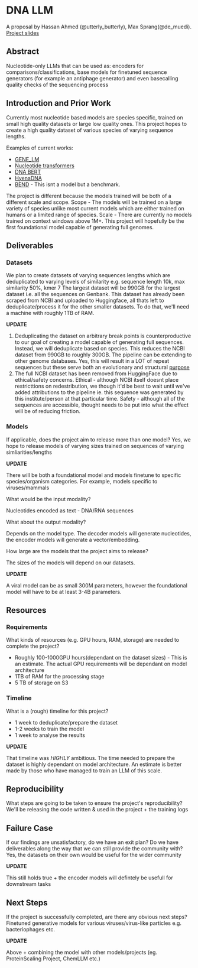# DNA LLM

A proposal by Hassan Ahmed (@utterly_butterly), Max Sprang(@de_muedi). [Project slides](https://docs.google.com/presentation/d/1VxHHlj-oJJP8QqPrabcQv0-YYwXhQwiZx7HRmBJ3lb4/edit?usp=sharing)

## Abstract

Nucleotide-only LLMs that can be used as: encoders for comparisons/classifications, base models for finetuned sequence generators (for example an antiphage generator) and even basecalling quality checks of the sequencing process

## Introduction and Prior Work

Currently most nucleotide based models are species specific, trained on small high quality datasets or large low quality ones. This project hopes to create a high quality dataset of various species of varying sequence lengths. 

Examples of current works: 
- [GENE_LM](https://github.com/AIRI-Institute/GENA_LM)
- [Nucleotide transformers](https://github.com/instadeepai/nucleotide-transformer)
- [DNA BERT](https://github.com/Zhihan1996/DNABERT_2)
- [HyenaDNA](https://github.com/HazyResearch/hyena-dna)
- [BEND](https://github.com/frederikkemarin/BEND) - This isnt a model but a benchmark. 

The project is different because the models trained will be both of a different scale and scope. Scope - The models will be trained on a large variety of species unlike most current models which are either trained on humans or a limited range of species. Scale - There are currently no models trained on context windows above 1M+. This project will hopefully be the first foundational model capable of generating full genomes. 


## Deliverables

### Datasets
We plan to create datasets of varying sequences lengths which are deduplicated to varying levels of similarity e.g. sequence length 10k, max similarity 50%, kmer 7
The largest dataset will be 990GB for the largest dataset i.e. all the sequences on Genbank. This dataset has already been scraped from NCBI and uploaded to Huggingface, all thats left to deduplicate/process it for the other smaller datasets. To do that, we'll need a machine with roughly 1TB of RAM.

**UPDATE**

1. Deduplicating the dataset on arbitrary break points is counterproductive to our goal of creating a model capable of generating full sequences. Instead, we will deduplicate based on species. This reduces the NCBI dataset from 990GB to roughly 300GB. The pipeline can be extending to other genome databases. Yes, this will result in a LOT of repeat sequences but these serve both an evolutionary and structural [purpose](https://pubmed.ncbi.nlm.nih.gov/15921050/)
2. The full NCBI dataset has been removed from HuggingFace due to ethical/safety concerns. Ethical - although NCBI itself doesnt place restricttions on redestribution, we though it'd be best to wait until we've added attributions to the pipeline ie. this sequence was generated by this institute/person at that particular time. Safety - although all of the sequences are accessible, thought needs to be put into what the effect will be of reducing friction.  

### Models

If applicable, does the project aim to release more than one model? 
Yes, we hope to release models of varying sizes trained on sequences of varying simliarities/lengths

**UPDATE**

There will be both a foundational model and models finetune to specific species/organism categories. For example, models specific to viruses/mammals

What would be the input modality?

Nucleotides encoded as text - DNA/RNA sequences

What about the output modality? 

Depends on the model type. The decoder models will generate nucleotides, the encoder models will generate a vector/embedding. 

How large are the models that the project aims to release?

The sizes of the models will depend on our datasets.

**UPDATE**

A viral model can be as small 300M parameters, however the foundational model will have to be at least 3-4B parameters. 

## Resources

### Requirements

What kinds of resources (e.g. GPU hours, RAM, storage) are needed to complete the project?
- Roughly 100-1000GPU hours(dependant on the dataset sizes) - This is an estimate. The actual GPU requirements will be dependant on model architecture
- 1TB of RAM for the processing stage
- 5 TB of storage on S3

### Timeline

What is a (rough) timeline for this project?
- 1 week to deduplicate/prepare the dataset
- 1-2 weeks to train the model
- 1 week to analyse the results

**UPDATE**

That timeline was *HIGHLY* ambitious. The time needed to prepare the dataset is highly dependant on model architecture. An estimate is better made by those who have managed to train an LLM of this scale. 

## Reproducibility

What steps are going to be taken to ensure the project's reproducibility?
We'll be releasing the code written & used in the project + the training logs

## Failure Case

If our findings are unsatisfactory, do we have an exit plan? Do we have deliverables along the way that we can still provide the community with?
Yes, the datasets on their own would be useful for the wider community

**UPDATE**

This still holds true + the encoder models will defintely be usefull for downstream tasks

## Next Steps

If the project is successfully completed, are there any obvious next steps?
Finetuned generative models for various viruses/virus-like particles e.g. bacteriophages etc.

**UPDATE**

Above + combining the model with other models/projects (eg. ProteinScaling Project, ChemLLM etc.)

